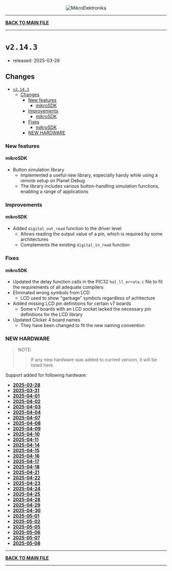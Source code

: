 <p align="center">
  <img src="http://www.mikroe.com/img/designs/beta/logo_small.png?raw=true" alt="MikroElektronika"/>
</p>

---

**[BACK TO MAIN FILE](../../changelog.md)**

---

# `v2.14.3`

+ released: 2025-03-28

## Changes

+ [`v2.14.3`](#v2143)
  + [Changes](#changes)
    + [New features](#new-features)
      + [mikroSDK](#mikrosdk)
    + [Improvements](#improvements)
      + [mikroSDK](#mikrosdk-1)
    + [Fixes](#fixes)
      + [mikroSDK](#mikrosdk-2)
    + [NEW HARDWARE](#new-hardware)

### New features

#### mikroSDK

+ Button simulation library
  + Implemented a useful new library, especially handy while using a remote setup on Planet Debug
  + The library includes various button-handling simulation functions, enabling a range of applications

### Improvements

#### mikroSDK

+ Added `digital_out_read` function to the driver level
  + Allows reading the output value of a pin, which is required by some architectures
  + Complements the existing `digital_in_read` function

### Fixes

#### mikroSDK

+ Updated the delay function calls in the PIC32 `hal_ll_errata.c` file to fit the requirements of all adequate compilers
+ Eliminated wrong symbols from LCD
  + LCD used to show "garbage" symbols regardless of achitecture
+ Added missing LCD pin definitions for certain v7 boards
  + Some v7 boards with an LCD socket lacked the necessary pin definitions for the LCD library
+ Updated Clicker 4 board names
  + They have been changed to fit the new naming convention

### NEW HARDWARE

> NOTE:
>> If any new hardware was added to current version, it will be listed here.

Support added for following hardware:

+ **[2025-03-28](./new_hw/2025-03-28.md)**
+ **[2025-03-31](./new_hw/2025-03-31.md)**
+ **[2025-04-01](./new_hw/2025-04-01.md)**
+ **[2025-04-02](./new_hw/2025-04-02.md)**
+ **[2025-04-03](./new_hw/2025-04-03.md)**
+ **[2025-04-04](./new_hw/2025-04-04.md)**
+ **[2025-04-07](./new_hw/2025-04-07.md)**
+ **[2025-04-08](./new_hw/2025-04-08.md)**
+ **[2025-04-09](./new_hw/2025-04-09.md)**
+ **[2025-04-10](./new_hw/2025-04-10.md)**
+ **[2025-04-11](./new_hw/2025-04-11.md)**
+ **[2025-04-14](./new_hw/2025-04-14.md)**
+ **[2025-04-15](./new_hw/2025-04-15.md)**
+ **[2025-04-16](./new_hw/2025-04-16.md)**
+ **[2025-04-17](./new_hw/2025-04-17.md)**
+ **[2025-04-18](./new_hw/2025-04-18.md)**
+ **[2025-04-21](./new_hw/2025-04-21.md)**
+ **[2025-04-22](./new_hw/2025-04-22.md)**
+ **[2025-04-23](./new_hw/2025-04-23.md)**
+ **[2025-04-24](./new_hw/2025-04-24.md)**
+ **[2025-04-25](./new_hw/2025-04-25.md)**
+ **[2025-04-28](./new_hw/2025-04-28.md)**
+ **[2025-04-29](./new_hw/2025-04-29.md)**
+ **[2025-04-30](./new_hw/2025-04-30.md)**
+ **[2025-05-01](./new_hw/2025-05-01.md)**
+ **[2025-05-02](./new_hw/2025-05-02.md)**
+ **[2025-05-05](./new_hw/2025-05-05.md)**
+ **[2025-05-06](./new_hw/2025-05-06.md)**
+ **[2025-05-07](./new_hw/2025-05-07.md)**
+ **[2025-05-08](./new_hw/2025-05-08.md)**

---

**[BACK TO MAIN FILE](../../changelog.md)**

---
